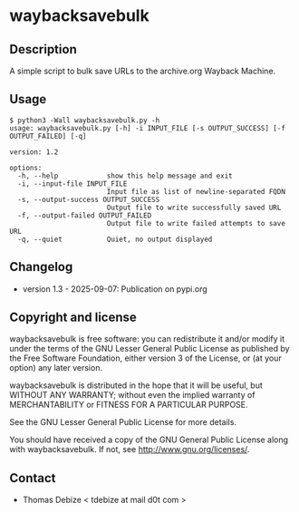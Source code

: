 waybacksavebulk
===============

Description
-----------
A simple script to bulk save URLs to the archive.org Wayback Machine.


Usage
-----
```
$ python3 -Wall waybacksavebulk.py -h
usage: waybacksavebulk.py [-h] -i INPUT_FILE [-s OUTPUT_SUCCESS] [-f OUTPUT_FAILED] [-q]

version: 1.2

options:
  -h, --help            show this help message and exit
  -i, --input-file INPUT_FILE
                        Input file as list of newline-separated FQDN
  -s, --output-success OUTPUT_SUCCESS
                        Output file to write successfully saved URL
  -f, --output-failed OUTPUT_FAILED
                        Output file to write failed attempts to save URL
  -q, --quiet           Quiet, no output displayed
```
  

Changelog
---------
* version 1.3 - 2025-09-07: Publication on pypi.org

Copyright and license
---------------------

waybacksavebulk is free software: you can redistribute it and/or modify it under the terms of the GNU Lesser General Public License as published by the Free Software Foundation, either version 3 of the License, or (at your option) any later version.

waybacksavebulk is distributed in the hope that it will be useful, but WITHOUT ANY WARRANTY; without even the implied warranty of MERCHANTABILITY or FITNESS FOR A PARTICULAR PURPOSE.  

See the GNU Lesser General Public License for more details.

You should have received a copy of the GNU General Public License along with waybacksavebulk. 
If not, see http://www.gnu.org/licenses/.

Contact
-------
* Thomas Debize < tdebize at mail d0t com >